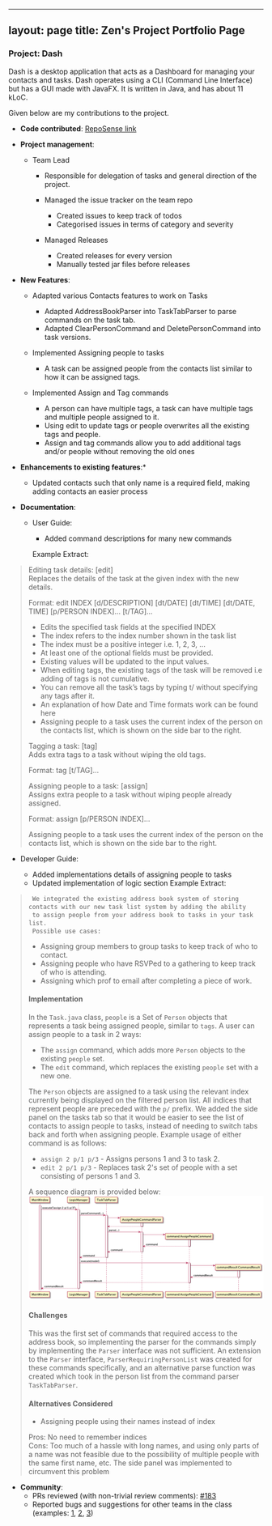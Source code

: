 
---
layout: page
title: Zen's Project Portfolio Page
---

### Project: Dash

Dash is a desktop application that acts as a Dashboard for managing your contacts and tasks.
Dash operates using a CLI (Command Line Interface) but has a GUI made with JavaFX.
It is written in Java, and has about 11 kLoC.

Given below are my contributions to the project.

* **Code contributed**: [RepoSense link](https://nus-cs2103-ay2122s1.github.io/tp-dashboard/#breakdown=true&search=zenlzb)

* **Project management**:

  - Team Lead
  
    - Responsible for delegation of tasks and general direction of the project.
    - Managed the issue tracker on the team repo
  
      - Created issues to keep track of todos
      - Categorised issues in terms of category and severity
  
    - Managed Releases
  
      - Created releases for every version
      - Manually tested jar files before releases

* **New Features**:

  - Adapted various Contacts features to work on Tasks  
    
    - Adapted AddressBookParser into TaskTabParser to parse commands on the task tab.
    - Adapted ClearPersonCommand and DeletePersonCommand into task versions.
  
  - Implemented Assigning people to tasks
  
    - A task can be assigned people from the contacts list similar to how it can be assigned tags.

  - Implemented Assign and Tag commands
    
    - A person can have multiple tags, a task can have multiple tags and multiple
  people assigned to it.
    - Using edit to update tags or people overwrites all the existing tags and people.
    - Assign and tag commands allow you to add additional tags and/or people without removing
  the old ones

* **Enhancements to existing features**:*

  - Updated contacts such that only name is a required field, making adding contacts an
  easier process

* **Documentation**:
  * User Guide:   
    
    - Added command descriptions for many new commands  
    
    Example Extract:
>    
>Editing task details: [edit]  
Replaces the details of the task at the given index with the new details.
>
>Format: edit INDEX [d/DESCRIPTION] [dt/DATE] [dt/TIME] [dt/DATE, TIME] [p/PERSON INDEX]... [t/TAG]...
>
>- Edits the specified task fields at the specified INDEX
>- The index refers to the index number shown in the task list
>- The index must be a positive integer i.e. 1, 2, 3, …
>- At least one of the optional fields must be provided.
>- Existing values will be updated to the input values.
>- When editing tags, the existing tags of the task will be removed i.e adding of tags is not cumulative.
>- You can remove all the task’s tags by typing t/ without specifying any tags after it.
>- An explanation of how Date and Time formats work can be found here
>- Assigning people to a task uses the current index of the person on the contacts list, which is shown on the side bar to the right.
>
>Tagging a task: [tag]  
Adds extra tags to a task without wiping the old tags.
>
>Format: tag [t/TAG]...
>
>Assigning people to a task: [assign]  
Assigns extra people to a task without wiping people already assigned.
>
>Format: assign [p/PERSON INDEX]...
>
>Assigning people to a task uses the current index of the person on the contacts list, which is shown on the side bar to the right.
  
  * Developer Guide:

    - Added implementations details of assigning people to tasks
    - Updated implementation of logic section
    Example Extract:
>      We integrated the existing address book system of storing contacts with our new task list system by adding the ability
>      to assign people from your address book to tasks in your task list.   
>      Possible use cases:
>- Assigning group members to group tasks to keep track of who to contact.
>- Assigning people who have RSVPed to a gathering to keep track of who is attending.
>- Assigning which prof to email after completing a piece of work.
>
>#### Implementation
>In the `Task.java` class, `people` is a Set of `Person` objects that represents a task being assigned people, similar to
`tags`. A user can assign people to a task in 2 ways:
>- The `assign` command, which adds more `Person` objects to the existing `people` set.
>- The `edit` command, which replaces the existing `people` set with a new one.
>
>The `Person` objects are assigned to a task using the relevant index currently being displayed on the filtered person
list. All indices that represent people are preceded with the `p/` prefix. We added the side panel on the tasks tab
so that it would be easier to see the list of contacts to assign people to tasks, instead of needing to switch tabs
back and forth when assigning people.
Example usage of either command is as follows:
>- `assign 2 p/1 p/3` - Assigns persons 1 and 3 to task 2.
>- `edit 2 p/1 p/3` - Replaces task 2's set of people with a set consisting of persons 1 and 3.
>
>A sequence diagram is provided below:
![AssignPeopleSequenceDiagram](../images/AssignPeopleSequenceDiagram.png)
>
>#### Challenges
>
>This was the first set of commands that required access to the address book, so implementing the parser for the
commands simply by implementing the `Parser` interface was not sufficient. An extension to the `Parser`
interface, `ParserRequiringPersonList` was created for these commands specifically, and an alternative parse function
was created which took in the person list from the command parser `TaskTabParser`.
>
>#### Alternatives Considered
>
>- Assigning people using their names instead of index
>
>Pros: No need to remember indices  
Cons: Too much of a hassle with long names, and using only parts of a name was not feasible due to
the possibility of multiple people with the same first name, etc. The side panel was implemented to circumvent
this problem

* **Community**:
  * PRs reviewed (with non-trivial review comments): [\#183](https://github.com/AY2122S1-CS2103T-W15-2/tp/pull/183)
  * Reported bugs and suggestions for other teams in the class (examples: 
    [1](https://github.com/AY2122S1-CS2103T-T17-2/tp/issues/160), [2](https://github.com/AY2122S1-CS2103T-T17-2/tp/issues/155),
    [3](https://github.com/AY2122S1-CS2103T-T17-2/tp/issues/174))


